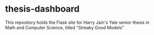 # thesis-dashboard
This repository holds the Flask site for Harry Jain's Yale senior thesis in Math and Computer Science, titled "Streaky Good Models"

